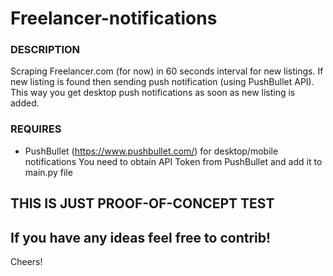 # Freelancer-notifications

### DESCRIPTION
Scraping Freelancer.com (for now) in 60 seconds interval for new listings. If new listing is found then sending push notification (using PushBullet API). This way you get desktop push notifications as soon as new listing is added. 

### REQUIRES
* PushBullet (https://www.pushbullet.com/) for desktop/mobile notifications 
   You need to obtain API Token from PushBullet and add it to main.py file


## THIS IS JUST PROOF-OF-CONCEPT TEST
## If you have any ideas feel free to contrib! 

Cheers!

